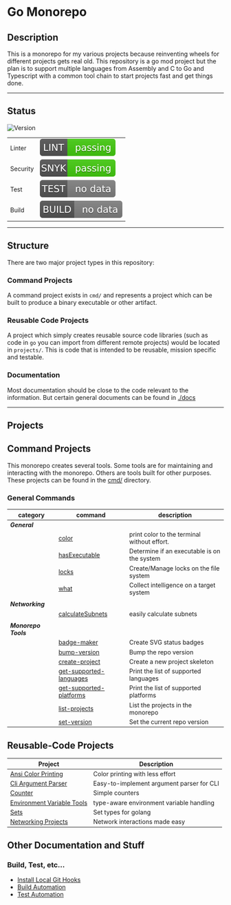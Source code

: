 Go Monorepo
===========

## Description

This is a monorepo for my various projects because reinventing wheels for different projects
gets real old. This repository is a go mod project but the plan is to support
multiple languages from Assembly and C to Go and Typescript with a common tool
chain to start projects fast and get things done.

---

## Status

![Version](https://raw.githubusercontent.com/sam-caldwell/go/main/badges/VERSION.svg)

|          |                                          |
|----------|------------------------------------------|
| Linter   | ![Linter](./badges/LINT.svg?branch=main) |
| Security | ![Snyk](./badges/SNYK.svg?branch=main)   |
| Test     | ![Test](./badges/TEST.svg?branch=main)   |
| Build    | ![Build](./badges/BUILD.svg?branch=main) |

---

## Structure

There are two major project types in this repository:

### Command Projects

A command project exists in `cmd/` and represents a project which can be built to
produce a binary executable or other artifact.

### Reusable Code Projects

A project which simply creates reusable source code libraries (such as code in `go`
you can import from different remote projects) would be located in `projects/`. This
is code that is intended to be reusable, mission specific and testable.

### Documentation

Most documentation should be close to the code relevant to the information. But certain
general documents can be found in [./docs](./docs/README.md)

---

## Projects

## Command Projects

This monorepo creates several tools. Some tools are for maintaining and interacting with
the monorepo. Others are tools built for other purposes. These projects can be found in
the [cmd/](./cmd/) directory.

### General Commands

| category             | command                                                                  | description                                 |
|----------------------|--------------------------------------------------------------------------|---------------------------------------------|
| ***General***        |                                                                          |                                             | 
|                      | [color](./cmd/ansi/color/README.md)                                      | print color to the terminal without effort. |
|                      | [hasExecutable](./cmd/tools/hasExecutable/README.md)                     | Determine if an executable is on the system |
|                      | [locks](./cmd/tools/locks/README.md)                                     | Create/Manage locks on the file system      |
|                      | [what](./cmd/tools/what/README.md)                                       | Collect intelligence on a target system     |
|                      |                                                                          |                                             |
| ***Networking***     |                                                                          |                                             |
|                      | [calculateSubnets](./cmd/subnetting/calculateSubnets/README.md)          | easily calculate subnets                    |
|                      |                                                                          |                                             |
| ***Monorepo Tools*** |                                                                          |                                             |
|                      | [badge-maker](./cmd/tools/badge-maker/README.md)                         | Create SVG status badges                    |
|                      | [bump-version](./cmd/tools/bump-version/README.md)                       | Bump the repo version                       |
|                      | [create-project](./cmd/tools/create-project/README.md)                   | Create a new project skeleton               |
|                      | [get-supported-languages](./cmd/tools/get-supported-languages/README.md) | Print the list of supported languages       |
|                      | [get-supported-platforms](./cmd/tools/get-supported-platforms/README.md) | Print the list of supported platforms       |
|                      | [list-projects](./cmd/tools/list-projects/README.md)                     | List the projects in the monorepo           |
|                      | [set-version](./cmd/tools/set-version/README.md)                         | Set the current repo version                |

## Reusable-Code Projects

| Project                                                        | Description                               | 
|----------------------------------------------------------------|-------------------------------------------| 
| [Ansi Color Printing](./projects/ansi/README.md)               | Color printing with less effort           |
| [Cli Argument Parser](./projects/argparse/README.md)           | Easy-to-implement argument parser for CLI | 
| [Counter](./projects/counter/README.md)                        | Simple counters                           |
| [Environment Variable Tools](./projects/environment/README.md) | type-aware environment variable handling  |
| [Sets](./projects/sets/README.md)                              | Set types for golang                      |
| [Networking Projects](./projects/net/README.md)                | Network interactions made easy            |

## Other Documentation and Stuff

### Build, Test, etc...

* [Install Local Git Hooks](docs/git/hooks.md)
* [Build Automation](docs/builds/README.md)
* [Test Automation](docs/tests/README.md)
